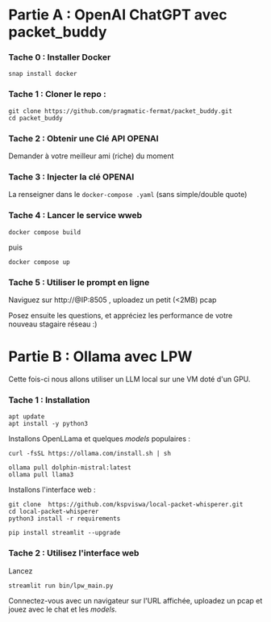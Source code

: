 # Partie A : OpenAI ChatGPT avec packet_buddy

### Tache 0 : Installer Docker

```
snap install docker
```

### Tache 1 : Cloner le repo :

```
git clone https://github.com/pragmatic-fermat/packet_buddy.git
cd packet_buddy
```


### Tache 2 : Obtenir une Clé API OPENAI

Demander à votre meilleur ami (riche) du moment

### Tache 3 : Injecter la clé OPENAI

La renseigner dans le ```docker-compose .yaml``` (sans simple/double quote)

### Tache 4 : Lancer le service wweb

```
docker compose build
```

puis

```
docker compose up
```

### Tache 5 : Utiliser le prompt en ligne

Naviguez sur http://@IP:8505 , uploadez un petit (<2MB) pcap

Posez ensuite les questions, et appréciez les performance de votre nouveau stagaire réseau :)

# Partie B : Ollama  avec LPW

Cette fois-ci nous allons utiliser un LLM local sur une VM doté d'un GPU.

### Tache 1 : Installation

```
apt update
apt install -y python3
```

Installons OpenLLama et quelques *models* populaires :
```
curl -fsSL https://ollama.com/install.sh | sh

ollama pull dolphin-mistral:latest
ollama pull llama3
```

Installons l'interface web :
```
git clone  https://github.com/kspviswa/local-packet-whisperer.git
cd local-packet-whisperer
python3 install -r requirements

pip install streamlit --upgrade
```

### Tache 2 : Utilisez l'interface web

Lancez 
```
streamlit run bin/lpw_main.py
```

Connectez-vous avec un navigateur sur l'URL affichée, uploadez un pcap et jouez avec le chat et les *models*.

